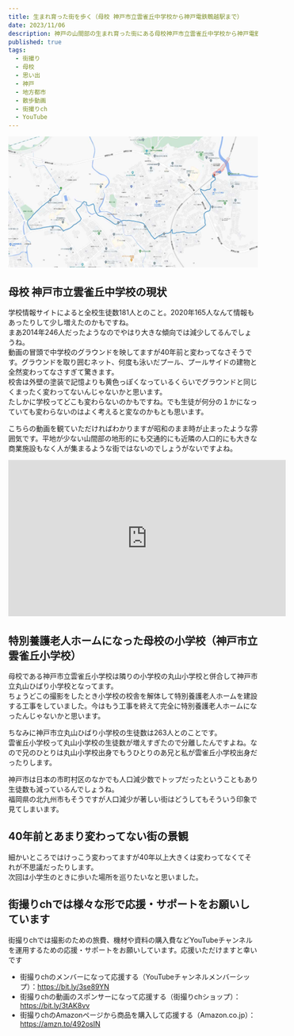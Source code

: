 ```yaml
---
title: 生まれ育った街を歩く（母校 神戸市立雲雀丘中学校から神戸電鉄鵯越駅まで）
date: 2023/11/06
description: 神戸の山間部の生まれ育った街にある母校神戸市立雲雀丘中学校から神戸電鉄鵯越駅までを歩く
published: true
tags:
  - 街撮り
  - 母校
  - 思い出
  - 神戸
  - 地方都市
  - 散歩動画
  - 街撮りch
  - YouTube
---
```


![母校 神戸市立雲雀丘中学校から神戸電鉄鵯越駅まで](/images/2023/11//hibarigaoka_map.jpg "母校 神戸市立雲雀丘中学校から神戸電鉄鵯越駅まで")

## 母校 神戸市立雲雀丘中学校の現状
学校情報サイトによると全校生徒数181人とのこと。2020年165人なんて情報もあったりして少し増えたのかもですね。  
まあ2014年246人だったようなのでやはり大きな傾向では減少してるんでしょうね。  
動画の冒頭で中学校のグラウンドを映してますが40年前と変わってなさそうです。グラウンドを取り囲むネット、何度も泳いだプール、プールサイドの建物と全然変わってなさすぎて驚きます。  
校舎は外壁の塗装で記憶よりも黄色っぽくなっているくらいでグラウンドと同じくまったく変わってないんじゃないかと思います。  
たしかに学校ってどこも変わらないのかもですね。でも生徒が何分の１かになっていても変わらないのはよく考えると変なのかもとも思います。

こちらの動画を観ていただければわかりますが昭和のまま時が止まったような雰囲気です。平地が少ない山間部の地形的にも交通的にも近隣の人口的にも大きな商業施設もなく人が集まるような街ではないのでしょうがないですよね。

<div class="youtube">
<iframe width="560" height="315" src="https://www.youtube.com/embed/LFtYJX72oek?si=qRcYhryylClRDVoX" title="YouTube video player" frameborder="0" allow="accelerometer; autoplay; clipboard-write; encrypted-media; gyroscope; picture-in-picture; web-share" allowfullscreen></iframe>
</div>

## 特別養護老人ホームになった母校の小学校（神戸市立雲雀丘小学校）
母校である神戸市立雲雀丘小学校は隣りの小学校の丸山小学校と併合して神戸市立丸山ひばり小学校となってます。  
ちょうどこの撮影をしたとき小学校の校舎を解体して特別養護老人ホームを建設する工事をしていました。今はもう工事を終えて完全に特別養護老人ホームになったんじゃないかと思います。

<!-- more -->

ちなみに神戸市立丸山ひばり小学校の生徒数は263人とのことです。  
雲雀丘小学校って丸山小学校の生徒数が増えすぎたので分離したんですよね。なので兄のひとりは丸山小学校出身でもうひとりのあ兄と私が雲雀丘小学校出身だったりします。

神戸市は日本の市町村区のなかでも人口減少数でトップだったということもあり生徒数も減っているんでしょうね。  
福岡県の北九州市もそうですが人口減少が著しい街はどうしてもそういう印象で見てしまいます。

## 40年前とあまり変わってない街の景観
細かいところではけっこう変わってますが40年以上大きくは変わってなくてそれが不思議だったりします。  
次回は小学生のときに歩いた場所を巡りたいなと思いました。

## 街撮りchでは様々な形で応援・サポートをお願いしています

街撮りchでは撮影のための旅費、機材や資料の購入費などYouTubeチャンネルを運用するための応援・サポートをお願いしています。応援いただけますと幸いです

* 街撮りchのメンバーになって応援する（YouTubeチャンネルメンバーシップ）：https://bit.ly/3se89YN
* 街撮りchの動画のスポンサーになって応援する（街撮りchショップ）：https://bit.ly/3tAK8vv
* 街撮りchのAmazonページから商品を購入して応援する（Amazon.co.jp）：https://amzn.to/492osIN
